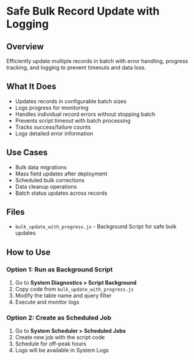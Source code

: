 # Safe Bulk Record Update with Logging

## Overview
Efficiently update multiple records in batch with error handling, progress tracking, and logging to prevent timeouts and data loss.

## What It Does
- Updates records in configurable batch sizes
- Logs progress for monitoring
- Handles individual record errors without stopping batch
- Prevents script timeout with batch processing
- Tracks success/failure counts
- Logs detailed error information

## Use Cases
- Bulk data migrations
- Mass field updates after deployment
- Scheduled bulk corrections
- Data cleanup operations
- Batch status updates across records

## Files
- `bulk_update_with_progress.js` - Background Script for safe bulk updates

## How to Use

### Option 1: Run as Background Script
1. Go to **System Diagnostics > Script Background**
2. Copy code from `bulk_update_with_progress.js`
3. Modify the table name and query filter
4. Execute and monitor logs

### Option 2: Create as Scheduled Job
1. Go to **System Scheduler > Scheduled Jobs**
2. Create new job with the script code
3. Schedule for off-peak hours
4. Logs will be available in System Logs

